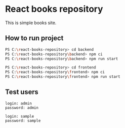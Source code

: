 # React books repository
This is simple books site.

## How to run project
```bash
PS C:\react-books-repository> cd backend
PS C:\react-books-repository\backend> npm ci
PS C:\react-books-repository\backend> npm run start
```
```bash
PS C:\react-books-repository> cd frontend
PS C:\react-books-repository\frontend> npm ci
PS C:\react-books-repository\frontend> npm run start
```

## Test users
```
login: admin
password: admin
```  
```
login: sample
password: sample
```
